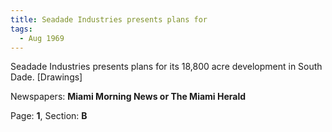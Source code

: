 ```yaml
---  
title: Seadade Industries presents plans for  
tags:  
  - Aug 1969  
---  
```

  
Seadade Industries presents plans for its 18,800 acre development in South Dade. [Drawings]  
  
Newspapers: **Miami Morning News or The Miami Herald**  
  
Page: **1**, Section: **B** 

